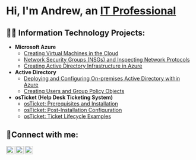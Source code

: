 <h1>Hi, I'm Andrew, an <a href="https://linkedin.com/in/Josh">IT Professional</a></h1>

<h2>👨‍💻 Information Technology Projects:</h2>

- <b>Microsoft Azure</b>
  - [Creating Virtual Machines in the Cloud](https://github.com/ajowyit/creating-virtual-machines)
  - [Network Security Groups (NSGs) and Inspecting Network Protocols](https://github.com/ajowyit/azure-network-protocols)
  - [Creating Active Directory Infrastructure in Azure](https://github.com/ajowyit/configure-ad)
- <b>Active Directory</b>
  - [Deploying and Configuring On-premises Active Directory within Azure](https://github.com/ajowyit/configure-ad)
  - [Creating Users and Group Policy Objects](https://github.com/ajowyit/azure-network-protocols)
- <b>osTicket (Help Desk Ticketing System)</b>
  - [osTicket: Prerequisites and Installation](https://github.com/ajowyit/osticket-prereqs)
  - [osTicket: Post-Installation Configuration](https://github.com/ajowyit/osticket-post-install-config)
  - [osTicket: Ticket Lifecycle Examples](https://github.com/ajowyit/osticket-ticket-lifecycle)


<h2>🤳Connect with me:</h2>

[<img align="left" alt="Josh | Twitter" width="22px" src="https://cdn.jsdelivr.net/npm/simple-icons@v3/icons/twitter.svg" />][twitter]
[<img align="left" alt="Josh | LinkedIn" width="22px" src="https://cdn.jsdelivr.net/npm/simple-icons@v3/icons/linkedin.svg" />][linkedin]
[<img align="left" alt="Josh | Instagram" width="22px" src="https://cdn.jsdelivr.net/npm/simple-icons@v3/icons/instagram.svg" />][instagram]

[twitter]: https://twitter.com/Josh
[instagram]: https://www.instagram.com/Josh
[linkedin]: https://linkedin.com/in/Josh
